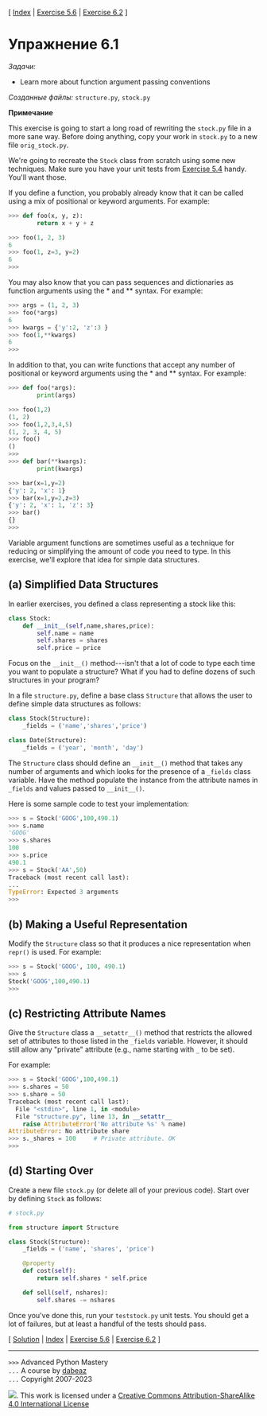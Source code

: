 \[ [Index](index.md) | [Exercise 5.6](ex5_6.md) | [Exercise 6.2](ex6_2.md) \]

# Упражнение 6.1

*Задачи:*

- Learn more about function argument passing conventions

*Созданные файлы:* `structure.py`, `stock.py`


**Примечание**

This exercise is going to start a long road of rewriting the `stock.py` file in a more
sane way.   Before doing anything, copy your work in `stock.py` to a new file
`orig_stock.py`.  

We're going to recreate the `Stock` class from scratch using some new techniques.
Make sure you have your unit tests from [Exercise 5.4](ex5_4.md) handy. You'll want those.

If you define a function, you probably already know that it can be
called using a mix of positional or keyword arguments.  For example:

```python
>>> def foo(x, y, z):
        return x + y + z

>>> foo(1, 2, 3)
6
>>> foo(1, z=3, y=2)
6
>>>
```

You may also know that you can pass sequences and dictionaries as
function arguments using the * and ** syntax.  For example:

```python
>>> args = (1, 2, 3)
>>> foo(*args)
6
>>> kwargs = {'y':2, 'z':3 }
>>> foo(1,**kwargs)
6
>>>
```

In addition to that, you can write functions that accept any number of
positional or keyword arguments using the * and ** syntax.  For
example:

```python
>>> def foo(*args):
        print(args)

>>> foo(1,2)
(1, 2)
>>> foo(1,2,3,4,5)
(1, 2, 3, 4, 5)
>>> foo()
()
>>>
>>> def bar(**kwargs):
        print(kwargs)

>>> bar(x=1,y=2)
{'y': 2, 'x': 1}
>>> bar(x=1,y=2,z=3)
{'y': 2, 'x': 1, 'z': 3}
>>> bar()
{}
>>> 
```

Variable argument functions are sometimes useful as a technique for
reducing or simplifying the amount of code you need to type.  In this
exercise, we'll explore that idea for simple data structures.

## (a) Simplified Data Structures

In earlier exercises, you defined a class representing a stock like
this:

```python
class Stock:
    def __init__(self,name,shares,price):
        self.name = name
        self.shares = shares
        self.price = price
```

Focus on the `__init__()` method---isn't that a lot of
code to type each time you want to populate a structure?   What if you
had to define dozens of such structures in your program?

In a file `structure.py`, define a base class
`Structure` that allows the user to define simple
data structures as follows:

```python
class Stock(Structure):
    _fields = ('name','shares','price')

class Date(Structure):
    _fields = ('year', 'month', 'day')
```
  
The `Structure` class should define an `__init__()`
method that takes any number of arguments and which looks for the
presence of a `_fields` class variable.  Have the method
populate the instance from the attribute names in `_fields`
and values passed to `__init__()`.

Here is some sample code to test your implementation:

```python
>>> s = Stock('GOOG',100,490.1)
>>> s.name
'GOOG'
>>> s.shares
100
>>> s.price
490.1
>>> s = Stock('AA',50)
Traceback (most recent call last):
...
TypeError: Expected 3 arguments
>>>
```

## (b) Making a Useful Representation

Modify the `Structure` class so that it produces a nice 
representation when `repr()` is used.  For example:

```python
>>> s = Stock('GOOG', 100, 490.1)
>>> s
Stock('GOOG',100,490.1)
>>>
```

## (c) Restricting Attribute Names

Give the `Structure` class a `__setattr__()` method that restricts
the allowed set of attributes to those listed in the `_fields` variable.
However, it should still allow any "private" attribute (e.g., name starting
with `_` to be set). 

For example:

```python
>>> s = Stock('GOOG',100,490.1)
>>> s.shares = 50
>>> s.share = 50
Traceback (most recent call last):
  File "<stdin>", line 1, in <module>
  File "structure.py", line 13, in __setattr__
    raise AttributeError('No attribute %s' % name)
AttributeError: No attribute share
>>> s._shares = 100     # Private attribute. OK
>>>
```

## (d) Starting Over

Create a new file `stock.py` (or delete all of your previous code). Start over by defining `Stock` as follows:

```python
# stock.py

from structure import Structure

class Stock(Structure):
    _fields = ('name', 'shares', 'price')

    @property
    def cost(self):
        return self.shares * self.price

    def sell(self, nshares):
        self.shares -= nshares
```

Once you've done this, run your `teststock.py` unit tests.   You should get a lot of failures, but at least a
handful of the tests should pass.

\[ [Solution](soln6_1.md) | [Index](index.md) | [Exercise 5.6](ex5_6.md) | [Exercise 6.2](ex6_2.md) \]

----
`>>>` Advanced Python Mastery  
`...` A course by [dabeaz](https://www.dabeaz.com)  
`...` Copyright 2007-2023  

![](https://i.creativecommons.org/l/by-sa/4.0/88x31.png). This work is licensed under a [Creative Commons Attribution-ShareAlike 4.0 International License](http://creativecommons.org/licenses/by-sa/4.0/)
